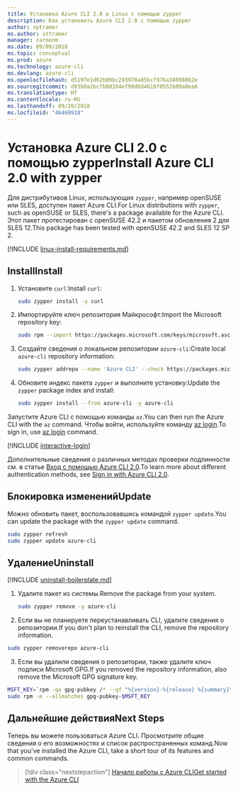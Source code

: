 ```yaml
---
title: Установка Azure CLI 2.0 в Linux с помощью zypper
description: Как установить Azure CLI 2.0 с помощью zypper
author: sptramer
ms.author: sttramer
manager: carmonm
ms.date: 09/09/2018
ms.topic: conceptual
ms.prod: azure
ms.technology: azure-cli
ms.devlang: azure-cli
ms.openlocfilehash: d5197e1d62b89bc293970a85bcf976a38898862e
ms.sourcegitcommit: d93b0a2bcfb0d164ef90d6d4618f0552609a8ea6
ms.translationtype: HT
ms.contentlocale: ru-RU
ms.lasthandoff: 09/20/2018
ms.locfileid: "46469918"
---
```

# <a name="install-azure-cli-20-with-zypper"></a><span data-ttu-id="5f0e8-103">Установка Azure CLI 2.0 с помощью zypper</span><span class="sxs-lookup"><span data-stu-id="5f0e8-103">Install Azure CLI 2.0 with zypper</span></span>

<span data-ttu-id="5f0e8-104">Для дистрибутивов Linux, использующих `zypper`, например openSUSE или SLES, доступен пакет Azure CLI.</span><span class="sxs-lookup"><span data-stu-id="5f0e8-104">For Linux distributions with `zypper`, such as openSUSE or SLES, there's a package available for the Azure CLI.</span></span> <span data-ttu-id="5f0e8-105">Этот пакет протестирован с openSUSE 42.2 и пакетом обновления 2 для SLES 12.</span><span class="sxs-lookup"><span data-stu-id="5f0e8-105">This package has been tested with openSUSE 42.2 and SLES 12 SP 2.</span></span>

[!INCLUDE [linux-install-requirements.md](includes/linux-install-requirements.md)]

## <a name="install"></a><span data-ttu-id="5f0e8-106">Install</span><span class="sxs-lookup"><span data-stu-id="5f0e8-106">Install</span></span>

1. <span data-ttu-id="5f0e8-107">Установите `curl`:</span><span class="sxs-lookup"><span data-stu-id="5f0e8-107">Install `curl`:</span></span>

   ```bash
   sudo zypper install -y curl
   ```

2. <span data-ttu-id="5f0e8-108">Импортируйте ключ репозитория Майкрософт:</span><span class="sxs-lookup"><span data-stu-id="5f0e8-108">Import the Microsoft repository key:</span></span>

   ```bash
   sudo rpm --import https://packages.microsoft.com/keys/microsoft.asc
   ```

3. <span data-ttu-id="5f0e8-109">Создайте сведения о локальном репозитории `azure-cli`:</span><span class="sxs-lookup"><span data-stu-id="5f0e8-109">Create local `azure-cli` repository information:</span></span>

   ```bash
   sudo zypper addrepo --name 'Azure CLI' --check https://packages.microsoft.com/yumrepos/azure-cli azure-cli
   ```

4. <span data-ttu-id="5f0e8-110">Обновите индекс пакета `zypper` и выполните установку:</span><span class="sxs-lookup"><span data-stu-id="5f0e8-110">Update the `zypper` package index and install:</span></span>

   ```bash
   sudo zypper install --from azure-cli -y azure-cli
   ```

<span data-ttu-id="5f0e8-111">Запустите Azure CLI с помощью команды `az`.</span><span class="sxs-lookup"><span data-stu-id="5f0e8-111">You can then run the Azure CLI with the `az` command.</span></span> <span data-ttu-id="5f0e8-112">Чтобы войти, используйте команду [az login](/cli/azure/reference-index#az-login).</span><span class="sxs-lookup"><span data-stu-id="5f0e8-112">To sign in, use [az login](/cli/azure/reference-index#az-login) command.</span></span>

[!INCLUDE [interactive-login](includes/interactive-login.md)]

<span data-ttu-id="5f0e8-113">Дополнительные сведения о различных методах проверки подлинности см. в статье [Вход с помощью Azure CLI 2.0](authenticate-azure-cli.md).</span><span class="sxs-lookup"><span data-stu-id="5f0e8-113">To learn more about different authentication methods, see [Sign in with Azure CLI 2.0](authenticate-azure-cli.md).</span></span>

## <a name="update"></a><span data-ttu-id="5f0e8-114">Блокировка изменений</span><span class="sxs-lookup"><span data-stu-id="5f0e8-114">Update</span></span>

<span data-ttu-id="5f0e8-115">Можно обновить пакет, воспользовавшись командой `zypper update`.</span><span class="sxs-lookup"><span data-stu-id="5f0e8-115">You can update the package with the `zypper update` command.</span></span>

```bash
sudo zypper refresh
sudo zypper update azure-cli
```

## <a name="uninstall"></a><span data-ttu-id="5f0e8-116">Удаление</span><span class="sxs-lookup"><span data-stu-id="5f0e8-116">Uninstall</span></span>

[!INCLUDE [uninstall-boilerplate.md](includes/uninstall-boilerplate.md)]

1. <span data-ttu-id="5f0e8-117">Удалите пакет из системы.</span><span class="sxs-lookup"><span data-stu-id="5f0e8-117">Remove the package from your system.</span></span>

    ```bash
    sudo zypper remove -y azure-cli
    ```

2. <span data-ttu-id="5f0e8-118">Если вы не планируете переустанавливать CLI, удалите сведения о репозитории.</span><span class="sxs-lookup"><span data-stu-id="5f0e8-118">If you don't plan to reinstall the CLI, remove the repository information.</span></span>

  ```bash
  sudo zypper removerepo azure-cli
  ```

3. <span data-ttu-id="5f0e8-119">Если вы удалили сведения о репозитории, также удалите ключ подписи Microsoft GPG.</span><span class="sxs-lookup"><span data-stu-id="5f0e8-119">If you removed the repository information, also remove the Microsoft GPG signature key.</span></span>

  ```bash
  MSFT_KEY=`rpm -qa gpg-pubkey /* --qf "%{version}-%{release} %{summary}\n" | grep Microsoft | awk '{print $1}'`
  sudo rpm -e --allmatches gpg-pubkey-$MSFT_KEY
  ```

## <a name="next-steps"></a><span data-ttu-id="5f0e8-120">Дальнейшие действия</span><span class="sxs-lookup"><span data-stu-id="5f0e8-120">Next Steps</span></span>

<span data-ttu-id="5f0e8-121">Теперь вы можете пользоваться Azure CLI. Просмотрите общие сведения о его возможностях и список распространенных команд.</span><span class="sxs-lookup"><span data-stu-id="5f0e8-121">Now that you've installed the Azure CLI, take a short tour of its features and common commands.</span></span>

> [!div class="nextstepaction"]
> [<span data-ttu-id="5f0e8-122">Начало работы с Azure CLI</span><span class="sxs-lookup"><span data-stu-id="5f0e8-122">Get started with the Azure CLI</span></span>](get-started-with-azure-cli.md)
